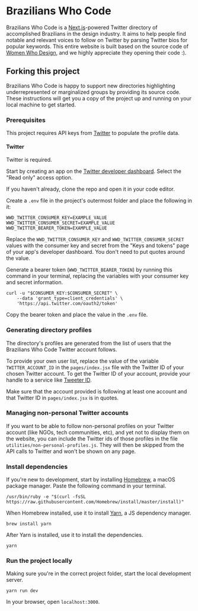 # Brazilians Who Code

Brazilians Who Code is a [Next.js](https://nextjs.org)-powered Twitter directory of accomplished Brazilians in the design industry. It aims to help people find notable and relevant voices to follow on Twitter by parsing Twitter bios for popular keywords.
This entire website is built based on the source code of [Women Who Design](https://github.com/julesforrest/womenwhodesign), and we highly appreciate they opening their code :).

## Forking this project

Brazilians Who Code is happy to support new directories highlighting underrepresented or marginalized groups by providing its source code. These instructions will get you a copy of the project up and running on your local machine to get started.

### Prerequisites

This project requires API keys from [Twitter](https://twitter.com) to populate the profile data.

#### Twitter

Twitter is required.

Start by creating an app on the [Twitter developer dashboard](https://developer.twitter.com/en/apps). Select the "Read only" access option.

If you haven't already, clone the repo and open it in your code editor.

Create a `.env` file in the project's outermost folder and place the following in it:

```
WWD_TWITTER_CONSUMER_KEY=EXAMPLE_VALUE
WWD_TWITTER_CONSUMER_SECRET=EXAMPLE_VALUE
WWD_TWITTER_BEARER_TOKEN=EXAMPLE_VALUE
```

Replace the `WWD_TWITTER_CONSUMER_KEY` and `WWD_TWITTER_CONSUMER_SECRET` values with the consumer key and secret from the "Keys and tokens" page of your app's developer dashboard. You don't need to put quotes around the value.

Generate a bearer token (`WWD_TWITTER_BEARER_TOKEN`) by running this command in your terminal, replacing the variables with your consumer key and secret information.

```
curl -u "$CONSUMER_KEY:$CONSUMER_SECRET" \
    --data 'grant_type=client_credentials' \
    'https://api.twitter.com/oauth2/token'
```

Copy the bearer token and place the value in the `.env` file.

### Generating directory profiles

The directory's profiles are generated from the list of users that the Brazilians Who Code Twitter account follows.

To provide your own user list, replace the value of the variable `TWITTER_ACCOUNT_ID` in the `pages/index.jsx` file with the Twitter ID of your chosen Twitter account. To get the Twitter ID of your account, provide your handle to a service like [Tweeter ID](https://tweeterid.com/).

Make sure that the account provided is following at least one account and that Twitter ID in `pages/index.jsx` is in quotes.

### Managing non-personal Twitter accounts
If you want to be able to follow non-personal profiles on your Twitter account (like NGOs, tech communities, etc), and yet not to display them on the website, you can include the Twitter ids of those profiles in the file `utilities/non-personal-profiles.js`. They will then be skipped from the API calls to Twitter and won't be shown on any page.

### Install dependencies

If you're new to development, start by installing [Homebrew](https://brew.sh/), a macOS package manager. Paste the following command in your terminal.

```
/usr/bin/ruby -e "$(curl -fsSL https://raw.githubusercontent.com/Homebrew/install/master/install)"
```

When Homebrew installed, use it to install [Yarn](https://yarnpkg.com/en/), a JS dependency manager.

```
brew install yarn
```

After Yarn is installed, use it to install the dependencies.

```
yarn
```

### Run the project locally

Making sure you're in the correct project folder, start the local development server.

```
yarn run dev
```

In your browser, open `localhost:3000`.
